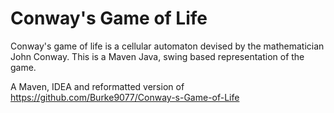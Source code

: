Conway's Game of Life
=====================

Conway's game of life is a cellular automaton devised by the mathematician John Conway. This is a Maven Java, swing based representation of the game.

A Maven, IDEA and reformatted version of https://github.com/Burke9077/Conway-s-Game-of-Life
